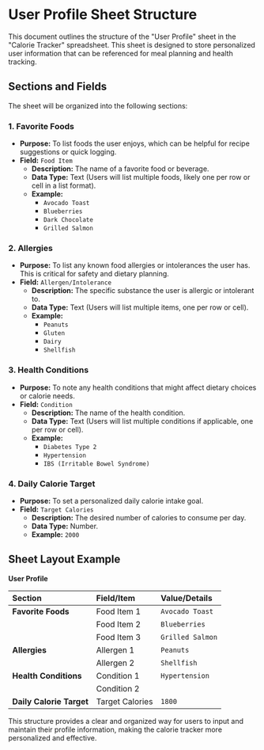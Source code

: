 # User Profile Sheet Structure

This document outlines the structure of the "User Profile" sheet in the "Calorie Tracker" spreadsheet. This sheet is designed to store personalized user information that can be referenced for meal planning and health tracking.

## Sections and Fields

The sheet will be organized into the following sections:

### 1. Favorite Foods

*   **Purpose:** To list foods the user enjoys, which can be helpful for recipe suggestions or quick logging.
*   **Field:** `Food Item`
    *   **Description:** The name of a favorite food or beverage.
    *   **Data Type:** Text (Users will list multiple foods, likely one per row or cell in a list format).
    *   **Example:**
        *   `Avocado Toast`
        *   `Blueberries`
        *   `Dark Chocolate`
        *   `Grilled Salmon`

### 2. Allergies

*   **Purpose:** To list any known food allergies or intolerances the user has. This is critical for safety and dietary planning.
*   **Field:** `Allergen/Intolerance`
    *   **Description:** The specific substance the user is allergic or intolerant to.
    *   **Data Type:** Text (Users will list multiple items, one per row or cell).
    *   **Example:**
        *   `Peanuts`
        *   `Gluten`
        *   `Dairy`
        *   `Shellfish`

### 3. Health Conditions

*   **Purpose:** To note any health conditions that might affect dietary choices or calorie needs.
*   **Field:** `Condition`
    *   **Description:** The name of the health condition.
    *   **Data Type:** Text (Users will list multiple conditions if applicable, one per row or cell).
    *   **Example:**
        *   `Diabetes Type 2`
        *   `Hypertension`
        *   `IBS (Irritable Bowel Syndrome)`

### 4. Daily Calorie Target

*   **Purpose:** To set a personalized daily calorie intake goal.
*   **Field:** `Target Calories`
    *   **Description:** The desired number of calories to consume per day.
    *   **Data Type:** Number.
    *   **Example:** `2000`

## Sheet Layout Example

**User Profile**

| Section             | Field/Item                             | Value/Details                       |
| :------------------ | :------------------------------------- | :---------------------------------- |
| **Favorite Foods**  | Food Item 1                            | `Avocado Toast`                     |
|                     | Food Item 2                            | `Blueberries`                       |
|                     | Food Item 3                            | `Grilled Salmon`                    |
| **Allergies**       | Allergen 1                             | `Peanuts`                           |
|                     | Allergen 2                             | `Shellfish`                         |
| **Health Conditions**| Condition 1                            | `Hypertension`                      |
|                     | Condition 2                            |                                     |
| **Daily Calorie Target**| Target Calories                      | `1800`                              |

This structure provides a clear and organized way for users to input and maintain their profile information, making the calorie tracker more personalized and effective.
